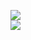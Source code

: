 [![](https://img.shields.io/badge/Made%20With-Github%20Spray-lightgrey.svg?style=for-the-badge&logo=github)](https://github.com/Annihil/github-spray#4126)  
[![](https://i.imgur.com/2DrTn0Z.gif)](https://github.com/Annihil/github-spray)